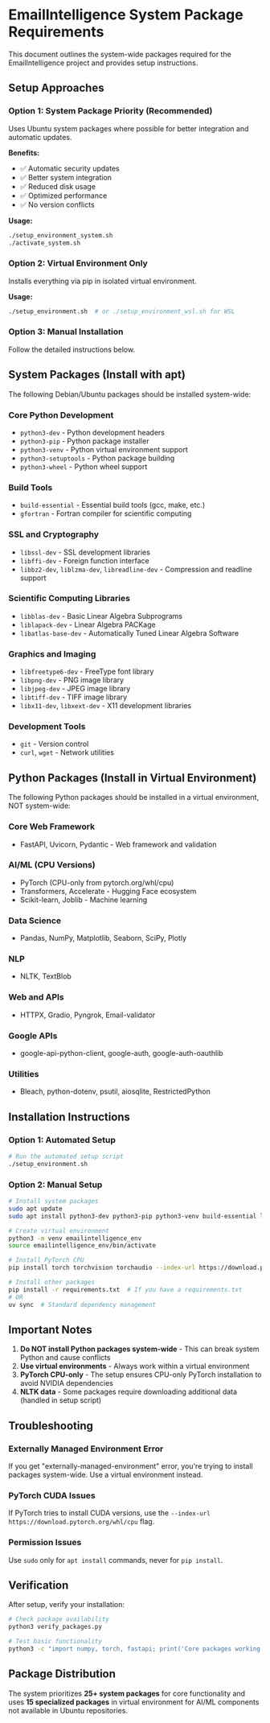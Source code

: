 # EmailIntelligence System Package Requirements

This document outlines the system-wide packages required for the EmailIntelligence project and provides setup instructions.

## Setup Approaches

### Option 1: System Package Priority (Recommended)
Uses Ubuntu system packages where possible for better integration and automatic updates.

**Benefits:**
- ✅ Automatic security updates
- ✅ Better system integration
- ✅ Reduced disk usage
- ✅ Optimized performance
- ✅ No version conflicts

**Usage:**
```bash
./setup_environment_system.sh
./activate_system.sh
```

### Option 2: Virtual Environment Only
Installs everything via pip in isolated virtual environment.

**Usage:**
```bash
./setup_environment.sh  # or ./setup_environment_wsl.sh for WSL
```

### Option 3: Manual Installation
Follow the detailed instructions below.

## System Packages (Install with apt)

The following Debian/Ubuntu packages should be installed system-wide:

### Core Python Development
- `python3-dev` - Python development headers
- `python3-pip` - Python package installer
- `python3-venv` - Python virtual environment support
- `python3-setuptools` - Python package building
- `python3-wheel` - Python wheel support

### Build Tools
- `build-essential` - Essential build tools (gcc, make, etc.)
- `gfortran` - Fortran compiler for scientific computing

### SSL and Cryptography
- `libssl-dev` - SSL development libraries
- `libffi-dev` - Foreign function interface
- `libbz2-dev`, `liblzma-dev`, `libreadline-dev` - Compression and readline support

### Scientific Computing Libraries
- `libblas-dev` - Basic Linear Algebra Subprograms
- `liblapack-dev` - Linear Algebra PACKage
- `libatlas-base-dev` - Automatically Tuned Linear Algebra Software

### Graphics and Imaging
- `libfreetype6-dev` - FreeType font library
- `libpng-dev` - PNG image library
- `libjpeg-dev` - JPEG image library
- `libtiff-dev` - TIFF image library
- `libx11-dev`, `libxext-dev` - X11 development libraries

### Development Tools
- `git` - Version control
- `curl`, `wget` - Network utilities

## Python Packages (Install in Virtual Environment)

The following Python packages should be installed in a virtual environment, NOT system-wide:

### Core Web Framework
- FastAPI, Uvicorn, Pydantic - Web framework and validation

### AI/ML (CPU Versions)
- PyTorch (CPU-only from pytorch.org/whl/cpu)
- Transformers, Accelerate - Hugging Face ecosystem
- Scikit-learn, Joblib - Machine learning

### Data Science
- Pandas, NumPy, Matplotlib, Seaborn, SciPy, Plotly

### NLP
- NLTK, TextBlob

### Web and APIs
- HTTPX, Gradio, Pyngrok, Email-validator

### Google APIs
- google-api-python-client, google-auth, google-auth-oauthlib

### Utilities
- Bleach, python-dotenv, psutil, aiosqlite, RestrictedPython

## Installation Instructions

### Option 1: Automated Setup
```bash
# Run the automated setup script
./setup_environment.sh
```

### Option 2: Manual Setup
```bash
# Install system packages
sudo apt update
sudo apt install python3-dev python3-pip python3-venv build-essential libssl-dev libffi-dev libblas-dev liblapack-dev libfreetype6-dev libpng-dev git curl wget

# Create virtual environment
python3 -m venv emailintelligence_env
source emailintelligence_env/bin/activate

# Install PyTorch CPU
pip install torch torchvision torchaudio --index-url https://download.pytorch.org/whl/cpu

# Install other packages
pip install -r requirements.txt  # If you have a requirements.txt
# OR
uv sync  # Standard dependency management
```

## Important Notes

1. **Do NOT install Python packages system-wide** - This can break system Python and cause conflicts
2. **Use virtual environments** - Always work within a virtual environment
3. **PyTorch CPU-only** - The setup ensures CPU-only PyTorch installation to avoid NVIDIA dependencies
4. **NLTK data** - Some packages require downloading additional data (handled in setup script)

## Troubleshooting

### Externally Managed Environment Error
If you get "externally-managed-environment" error, you're trying to install packages system-wide. Use a virtual environment instead.

### PyTorch CUDA Issues
If PyTorch tries to install CUDA versions, use the `--index-url https://download.pytorch.org/whl/cpu` flag.

### Permission Issues
Use `sudo` only for `apt install` commands, never for `pip install`.

## Verification

After setup, verify your installation:

```bash
# Check package availability
python3 verify_packages.py

# Test basic functionality
python3 -c "import numpy, torch, fastapi; print('Core packages working!')"
```

## Package Distribution

The system prioritizes **25+ system packages** for core functionality and uses **15 specialized packages** in virtual environment for AI/ML components not available in Ubuntu repositories.
